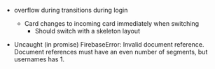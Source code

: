 * overflow during transitions during login
    * Card changes to incoming card immediately when switching
        * Should switch with a skeleton layout

* Uncaught (in promise) FirebaseError: Invalid document reference. Document references must have an even number of segments, but usernames has 1.